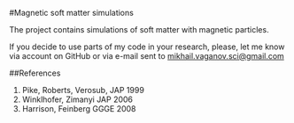 #Magnetic soft matter simulations

The project contains simulations of soft matter with magnetic particles.


If you decide to use parts of my code in your research, please, let me know via account on GitHub or via e-mail sent to mikhail.vaganov.sci@gmail.com



##References
1. Pike, Roberts, Verosub, JAP 1999
2. Winklhofer, Zimanyi JAP 2006
3. Harrison, Feinberg GGGE 2008 
